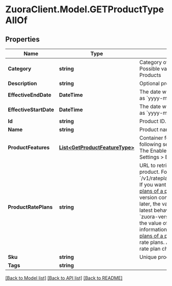 # ZuoraClient.Model.GETProductTypeAllOf

## Properties

Name | Type | Description | Notes
------------ | ------------- | ------------- | -------------
**Category** | **string** | Category of the product. Used by Zuora Quotes Guided Product Selector.  Possible values are:   - Base Products   - Add On Services   - Miscellaneous Products  | [optional] 
**Description** | **string** | Optional product description.  | [optional] 
**EffectiveEndDate** | **DateTime** | The date when the product expires and cannot be subscribed to anymore, as &#x60;yyyy-mm-dd&#x60;.  | [optional] 
**EffectiveStartDate** | **DateTime** | The date when the product becomes available and can be subscribed to, as &#x60;yyyy-mm-dd&#x60;.  | [optional] 
**Id** | **string** | Product ID.  | [optional] 
**Name** | **string** | Product name, up to 100 characters.  | [optional] 
**ProductFeatures** | [**List&lt;GetProductFeatureType&gt;**](GetProductFeatureType.md) | Container for one or more product features. Only available when the following settings are enabled: - The Entitlements feature in your tenant - The Enable Feature Specification in Product and Subscriptions setting in Settings &gt; Billing  | [optional] 
**ProductRatePlans** | **string** | URL to retrieve information about all product rate plans of a specific product. For example, &#x60;/v1/rateplan/40289f466463d683016463ef8b7301a0/productRatePlan&#x60;. If you want to view the product rate plan details, call [List all product rate plans of a product](https://www.zuora.com/developer/api-reference/#operation/GET_ProductRatePlans) with the returned URL.  This field is in Zuora REST API version control. If you set the &#x60;zuora-version&#x60; request header to &#x60;230.0&#x60; or later, the value of this field is a URL. Zuora recommends that you use the latest behavior to retrieve product information.  If you do not set the &#x60;zuora-version&#x60; request header or you set this header to &#x60;229.0&#x60; or earlier, the value of this field is an array of product rate plan details. For more information about the array, see the response body of [List all product rate plans of a product](https://www.zuora.com/developer/api-reference/#operation/GET_ProductRatePlans). **Note**: The array contains a maximum of 300 product rate plans. Additionally, across all product rate plans, at most 300 product rate plan charges are returned.  | [optional] 
**Sku** | **string** | Unique product SKU, up to 50 characters.  | [optional] 
**Tags** | **string** |  | [optional] 

[[Back to Model list]](../README.md#documentation-for-models) [[Back to API list]](../README.md#documentation-for-api-endpoints) [[Back to README]](../README.md)

